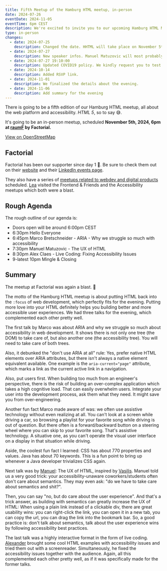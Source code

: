 ```yaml
---
title: Fifth Meetup of the Hamburg HTML meetup, in-person
date: 2024-07-26
eventDate: 2024-11-05
eventTime: 6pm CEST
description: We're excited to invite you to our upcoming Hamburg HTML Meetup, happening in-person at Factorial GmbH
type: in-person
changes:
  - date: 2024-07-25
    description: Changed the date. HHTML will take place on November 5th, 2024
  - date: 2024-07-27
    description: New speaker infos. Manuel Matuzovic will most probably give a talk (to be announced) and you can win a copy of his new Accessibility Cookbook.
  - date: 2024-07-27 19:10:00
    description: Updated COVID19 policy. We kindly request you to test yourself upfront. Thank you for your cooperation.
  - date: 2024-10-14
    description: Added RSVP link.
  - date: 2024-11-01
    description: We finalized the details about the evening.
  - date: 2024-11-06
    description: Add summary for the evening
---
```


There is going to be a fifth edition of our Hamburg HTML meetup, all about the web platform and accessibility.
_HTML 5_, so to say 😅.

It's going to be an in-person meetup, scheduled <strong>November 5th, 2024, 6pm at [raumF](https://raum-f.io/) by Factorial.</strong>

<p><a href="https://www.openstreetmap.org/?mlat=53.54729&mlon=9.92966#map=18/53.54729/9.92966" data-osm-embed-src="https://www.openstreetmap.org/export/embed.html?bbox=9.926635622978212%2C53.54584112637702%2C9.93268668651581%2C53.5487320238824&amp;layer=mapnik&amp;marker=53.54728659981247%2C9.92966115474701" target="_blank" rel="nofollow noindex">View on OpenStreetMap</a></p>

## Factorial

Factorial has been our supporter since day 1 💖. Be sure to check them out on their [website](https://factorial.io) and their [LinkedIn events page](https://www.linkedin.com/company/factorial-io/events/).

They also have a series of [meetups related to webdev and digital products](https://lea.lgbt/@factorial_io@social.factorial.io/112841361957366272) scheduled. [Lea](https://lea.lgbt/@lea) visited the Frontend & Friends and the Accessibility meetups which both were a blast.

## Rough Agenda

The rough outline of our agenda is:

- Doors open will be around 6:00pm CEST
- 6:30pm Hello Everyone
- 6:45pm Marco Bretschneider - ARIA - Why we struggle so much with accessibility
- 7:30pm Manuel Matuzovic - The UX of HTML
- 8:30pm Alex Claes - Live Coding: Fixing Accessibility Issues
- 9-latest 10pm Mingle & Closing

## Summary

The meetup at Factorial was again a blast. 💜

The motto of the Hamburg HTML meetup is about putting HTML back into the `:focus` of web development, which perfectly fits for the evening. Putting more love into your HTML definitely helps you building better and more accessible user experiences. We had three talks for the evening, which complemented each other pretty well.

The first talk by Marco was about ARIA and why we struggle so much about accessibility in web development. It shows there is not only one tree (the DOM) to take care of, but also another one (the accessibility tree). You will need to take care of both trees.

Also, it debunked the "don't use ARIA at all" rule: Yes, prefer native HTML elements over ARIA attributes, but there isn't always a native element equivalent available. One example is the `aria-current="page"` attribute, which marks a link as the current active link in a navigation.

Also, put users first. When building too much from an engineer's perspective, there is the risk of building an over-complex application which takes a high cognitive load. That can easily overwhelm users. Integrate your user into the development process, ask them what they need. It might save you from over-engineering.

Another fun fact Marco made aware of was: we often use assistive technology without even realizing at all. You can't look at a screen while driving a car, so browsing a playlist for your favorite song while driving is out of question. But there often is a forward/backward button on a steering wheel where you can skip to your favorite song. That's assistive technology. A situative one, as you can't operate the visual user interface on a display in that situation while
driving.

Aside, the coolest fun fact I learned: CSS has about 770 properties and values. Java has about 70 keywords. This is a fun point to bring up whenever a Java developer trivializes CSS again.

Next talk was by [Manuel](https://matuzo.at): The UX of HTML, inspired by [Vasilis](https://www.htmhell.dev/adventcalendar/2023/1/). Manuel told us a very good trick: your accessibility-unaware coworkers/students often don't care about semantics. They may even ask: "do we have to take care about semantics and shit?". 

Then, you can say "no, but do care about the user experience". And that's a trick answer, as building with semantics can greatly increase the UX of HTML: When using a plain link instead of a clickable div, there are great usability wins: you can right-click the link, you can open it in a new tab, you can copy the url, you can drag the link into the bookmark bar. So, a good practice is: don't talk about semantics, talk about the user experience wins by following accessibility best practices.

The last talk was a highly interactive format in the form of live coding. [Alexander](https://claes.tech) brought some cool HTML examples with accessibility issues and tried them out with a screenreader. Simultaneously, he fixed the accessibility issues together with the audience. Again, all this complemented each other pretty well, as if it was specifically made for the former talks.